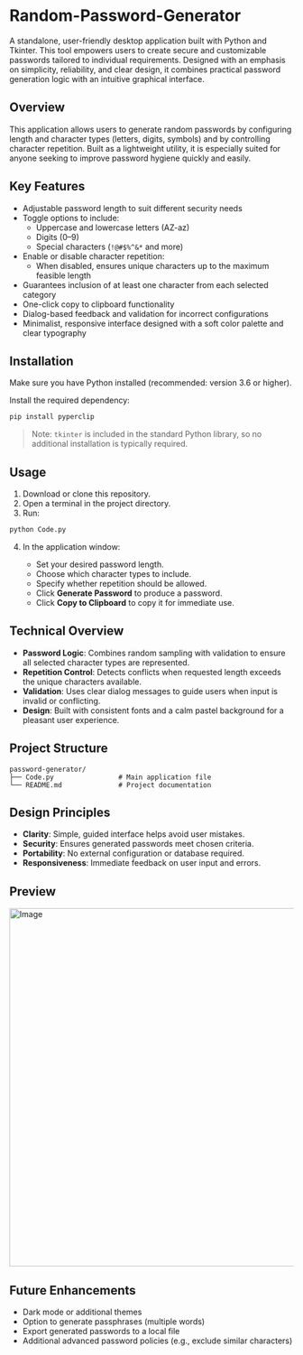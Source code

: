 # Random-Password-Generator

A standalone, user-friendly desktop application built with Python and Tkinter. This tool empowers users to create secure and customizable passwords tailored to individual requirements. Designed with an emphasis on simplicity, reliability, and clear design, it combines practical password generation logic with an intuitive graphical interface.

## Overview

This application allows users to generate random passwords by configuring length and character types (letters, digits, symbols) and by controlling character repetition. Built as a lightweight utility, it is especially suited for anyone seeking to improve password hygiene quickly and easily.

## Key Features

- Adjustable password length to suit different security needs
- Toggle options to include:
  - Uppercase and lowercase letters (AZ-az)
  - Digits (0–9)
  - Special characters (`!@#$%^&*` and more)
- Enable or disable character repetition:
  - When disabled, ensures unique characters up to the maximum feasible length
- Guarantees inclusion of at least one character from each selected category
- One-click copy to clipboard functionality
- Dialog-based feedback and validation for incorrect configurations
- Minimalist, responsive interface designed with a soft color palette and clear typography

## Installation

Make sure you have Python installed (recommended: version 3.6 or higher).

Install the required dependency:

```bash
pip install pyperclip
````

> Note: `tkinter` is included in the standard Python library, so no additional installation is typically required.

## Usage

1. Download or clone this repository.
2. Open a terminal in the project directory.
3. Run:

```bash
python Code.py
```

4. In the application window:

   * Set your desired password length.
   * Choose which character types to include.
   * Specify whether repetition should be allowed.
   * Click **Generate Password** to produce a password.
   * Click **Copy to Clipboard** to copy it for immediate use.

## Technical Overview

* **Password Logic**: Combines random sampling with validation to ensure all selected character types are represented.
* **Repetition Control**: Detects conflicts when requested length exceeds the unique characters available.
* **Validation**: Uses clear dialog messages to guide users when input is invalid or conflicting.
* **Design**: Built with consistent fonts and a calm pastel background for a pleasant user experience.

## Project Structure

```plaintext
password-generator/
├── Code.py                # Main application file
└── README.md              # Project documentation
```

## Design Principles

* **Clarity**: Simple, guided interface helps avoid user mistakes.
* **Security**: Ensures generated passwords meet chosen criteria.
* **Portability**: No external configuration or database required.
* **Responsiveness**: Immediate feedback on user input and errors.

## Preview

<img width="514" height="635" alt="Image" src="https://github.com/user-attachments/assets/0147298f-012b-4205-8844-0f5f48501bcb" />

## Future Enhancements

* Dark mode or additional themes
* Option to generate passphrases (multiple words)
* Export generated passwords to a local file
* Additional advanced password policies (e.g., exclude similar characters)
